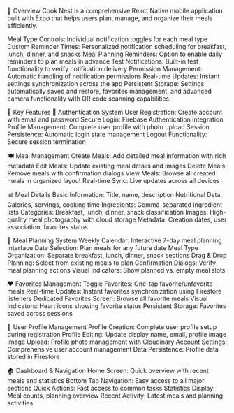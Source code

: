 📱 Overview
Cook Nest is a comprehensive React Native mobile application built with Expo that helps users plan, manage, and organize their meals efficiently.

Meal Type Controls: Individual notification toggles for each meal type
Custom Reminder Times: Personalized notification scheduling for breakfast, lunch, dinner, and snacks
Meal Planning Reminders: Option to enable daily reminders to plan meals in advance
Test Notifications: Built-in test functionality to verify notification delivery
Permission Management: Automatic handling of notification permissions
Real-time Updates: Instant settings synchronization across the app
Persistent Storage: Settings automatically saved and restore, favorites management, and advanced camera functionality with QR code scanning capabilities.

🚀 Key Features
🔐 Authentication System
User Registration: Create account with email and password
Secure Login: Firebase Authentication integration
Profile Management: Complete user profile with photo upload
Session Persistence: Automatic login state management
Logout Functionality: Secure session termination

🍽️ Meal Management
Create Meals: Add detailed meal information with rich metadata
Edit Meals: Update existing meal details and images
Delete Meals: Remove meals with confirmation dialogs
View Meals: Browse all created meals in organized layout
Real-time Sync: Live updates across all devices

📊 Meal Details
Basic Information: Title, name, description
Nutritional Data: Calories, servings, cooking time
Ingredients: Comma-separated ingredient lists
Categories: Breakfast, lunch, dinner, snack classification
Images: High-quality meal photography with cloud storage
Metadata: Creation dates, user association, favorites status

📅 Meal Planning System
Weekly Calendar: Interactive 7-day meal planning interface
Date Selection: Plan meals for any future date
Meal Type Organization: Separate breakfast, lunch, dinner, snack sections
Drag & Drop Planning: Select from existing meals to plan
Confirmation Dialogs: Verify meal planning actions
Visual Indicators: Show planned vs. empty meal slots

❤️ Favorites Management
Toggle Favorites: One-tap favorite/unfavorite meals
Real-time Updates: Instant favorites synchronization using Firestore listeners
Dedicated Favorites Screen: Browse all favorite meals
Visual Indicators: Heart icons showing favorite status
Persistent Storage: Favorites saved across sessions

👤 User Profile Management
Profile Creation: Complete user profile setup during registration
Profile Editing: Update display name, email, profile image
Image Upload: Profile photo management with Cloudinary
Account Settings: Comprehensive user account management
Data Persistence: Profile data stored in Firestore

🏠 Dashboard & Navigation
Home Screen: Quick overview with recent meals and statistics
Bottom Tab Navigation: Easy access to all major sections
Quick Actions: Fast access to common tasks
Statistics Display: Meal counts, planning overview
Recent Activity: Latest meals and planning activities